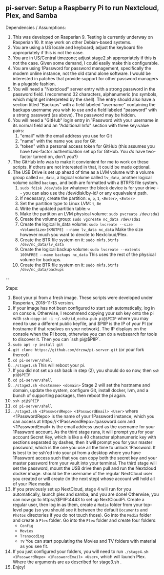 pi-server: Setup a Raspberry Pi to run Nextcloud, Plex, and Samba
--
Dependencies / Assumptions:
1. This was developed on Rasperian 9. Testing is currently underway
   on Rasperian 10. It may work on other Debian-based
   systems.
2. You are using a US locale and keyboard; adjust the keyboard file
   appropriately if this is not the case.
3. You are in US/Central timezone; adjust stage2.sh appropriately if
   this is not the case. Given some demand, I could easily make this
   configurable.
3. You are using 1Password for password management, specifically the
   modern online instance, not the old stand alone software. I would
   be interested in patches that provide support for other password
   managers in a plugable fashion.
4. You will need a "Nextcloud" server entry with a strong password in
   the password field. I recommend 32 characters, alphanumeric (no
   symbols, which might get interpreted by the shell). The entry should
   also have a section titled "Backups" with a field labeled "username"
   containing the backups username you wish to use and a field labeled
   "password" with a strong password (as above). The password may be
   hidden.
5. You will need a "GitHub" login entry in 1Password with your username
   in its normal field and an "Additional Info" section with three
   key:value pairs:
   1. "email" with the email address you use for Git
   2. "name" with the name you use for Git
   3. "token" with a personal access token for GitHub (this assumes you
      have two-factor authentication set up for GitHub. You _do_ have
      two-factor turned on, don't you?)
6. The GitHub info was to make it convienient for me to work on these
   scripts. If others are not interested in that, it could be made
   optional.
7. The USB Drive is set up ahead of time as a LVM volume with a
   volume group called `nc_data`, a logical volume called `lv_data`,
   another logical volume called `backups`, 
   and both are formatted with a BTRFS file system.
   1. `sudo fdisk /dev/sda` (or whatever the block device is for your
      drive -- you can also use the /dev/disk/by-id/<ID> or any equalvalent
      path.
   2. If necessary, create the partition: `n`, `p`, `1`, `<Enter>`,
      `<Enter>`
   3. Set the partition type to Linux LVM: `t`, `8e`
   4. Write the updated partition table: `w`
   5. Make the partition an LVM physical volume: `sudo pvcreate /dev/sda1`
   6. Create the volume group: `sudo vgcreate nc_data /dev/sda1`
   7. Create the logical lv_data volume:
      `sudo lvcreate --size <VolumeSize>[KMGTPE] --name lv_data nc_data`
      Make the size however much you want to devote to Nextcloud/Plex.
   8. Create the BTR file system on it:
      `sudo mkfs.btrfs /dev/nc_data/lv_data`
   9. Create the logical backup volume:
      `sudo lvcreate --extents 100%FREE --name backups nc_data`
      This uses the rest of the physical volume for backups.
   10. Create the BTR file system on it:
       `sudo mkfs.btrfs /dev/nc_data/backups`

--

Steps:
1. Boot your pi from a fresh image. These scripts were developed under
   Rasperian, 2018-11-13 version.
2. If your image has not been configured to start ssh automatically, log
   in on console. Otherwise, I recommend copying your ssh key onto the pi
   with `ssh-copy-id -i ~/.ssh/id_ecdsa.pub pi@$PIIP` where you may need
   to use a different public keyfile, and $PIIP is the IP of your PI (or
   hostname if that resolves on your network). The IP displays on the
   console when the PI boots, otherwise you can do a websearch for tools
   to discover it. Then you can `ssh pi@$PIIP`.
3. `sudo apt -y install git`
4. `git clone https://github.com/drzow/pi-server.git` (or your fork
   thereof)
5. `cd pi-server/shell`
6. `./stage1.sh` This will reboot your pi.
7. If you did not set up ssh back in step (2), you should do so now, then
   `ssh pi@$PIIP`
8. `cd pi-server/shell`
9. `./stage2.sh <hostname> <domain>` 
   Stage 2 will set the hostname and domain, update the
   system, configure Git, install docker, lvm, and
   a bunch of supporting packages, then reboot the pi again.
10. `ssh pi@$PIIP`
11. `cd pi-server/shell`
12. `./stage3.sh <1PasswordRepo> <1PasswordEmail> <User>`
    where <1PasswordRepo>
    is the name of your 1Password instance, which you can access at
    https://<1PasswordRepo>.1password.com and <1PasswordEmail> is the
    email address used as the username for your 1Password account. As
    the third stage runs, it will prompt you for your account Secret
    Key, which is like a 40 character alphanumeric key with sections
    separated by dashes, then it will prompt you for your master password,
    which is the one you use all the time to unlock 1Password. It is
    best to be ssh'ed into your pi from a desktop where you have 1Password
    access such that you can copy both the secret key and your master
    password from your vault into your terminal.
    The third stage will set the password,
    mount the USB drive then pull and run the
    Nextcloud docker image. <User> should be the username of the
    regular NextCloud user you created or will create (in the next step)
    whose account will hold all of your Plex media.
13. If you previously set up NextCloud, stage 4 will run for you
    automatically, launch plex and samba, and you are done! Otherwise, you can
    now go to https://$PIIP:4443 to set up NextCloudPi. Create a
    regular user, then log in as them, create a `Media` folder
    from your top-level page (so you should see it between the
    default `Documents` and `Photos` directories if you do not touch
    those). Go into the `Media` folder and create a `Plex` folder.
    Go into the `Plex` folder and create four folders:
    - `Config`
    - `Movies`
    - `Transcoding`
    - `TV`
    You can start populating the Movies and TV folders with material
    as you see fit.
15. If you just configured your folders, you will need to run
    `./stage4.sh <1PasswordRepo> <1PasswordEmail> <User>`,
    which will launch Plex. Where the arguments are as described for
    stage3.sh .
16. Enjoy!

